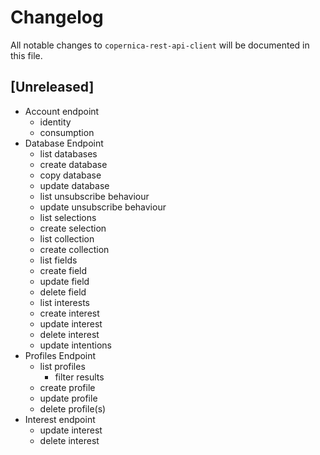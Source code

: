 # Changelog

All notable changes to `copernica-rest-api-client` will be documented in this file.

## [Unreleased]
- Account endpoint
  - identity
  - consumption
- Database Endpoint
  - list databases
  - create database
  - copy database
  - update database
  - list unsubscribe behaviour
  - update unsubscribe behaviour
  - list selections
  - create selection
  - list collection
  - create collection
  - list fields
  - create field
  - update field
  - delete field
  - list interests
  - create interest
  - update interest
  - delete interest
  - update intentions
- Profiles Endpoint 
  - list profiles
    - filter results
  - create profile
  - update profile
  - delete profile(s)
- Interest endpoint
  - update interest
  - delete interest
